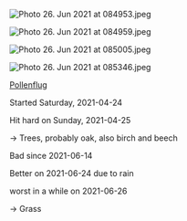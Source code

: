 ![Photo 26. Jun 2021 at 084953.jpeg](Photo%2026.%20Jun%202021%20at%20084953.jpeg)

![Photo 26. Jun 2021 at 084959.jpeg](Photo%2026.%20Jun%202021%20at%20084959.jpeg)

![Photo 26. Jun 2021 at 085005.jpeg](Photo%2026.%20Jun%202021%20at%20085005.jpeg)

![Photo 26. Jun 2021 at 085346.jpeg](Photo%2026.%20Jun%202021%20at%20085346.jpeg)

[Pollenflug](https://allergie.hexal.de/pollenflug/vorhersage/)

Started Saturday, 2021-04-24

Hit hard on Sunday, 2021-04-25

\-> Trees, probably oak, also birch and beech

Bad since 2021-06-14

Better on 2021-06-24 due to rain

worst in a while on 2021-06-26

\-> Grass



